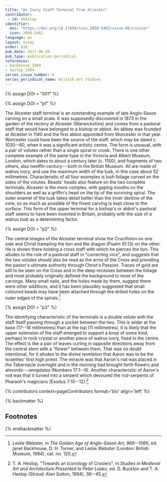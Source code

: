 ```yaml
---
title: "An Ivory Staff Terminal from Alcester"
contributor:
 - id: sheslop
identifier:
  doi: "https://doi.org/10.17658/issn.2058-5462/issue-06/crozier"
  issn: 2058-5462
language: en
layout: essay
order: 616
pub_date: 2017-06-29
pub_type: publication-periodical
references:
- backhouse_1984
- heslop_1994
series_issue_number: 6
series_periodical_name: British Art Studies
---
```


{% assign DOI = "001" %}

{% assign DOI = "p1" %}

The Alcester staff terminal is an outstanding example of late Anglo-Saxon carving on a small scale. It was supposedly discovered in 1873 in the garden of the rectory at Alcester (Warwickshire) and comes from a pastoral staff that would have belonged to a bishop or abbot. An abbey was founded at Alcester in 1140 and the first abbot appointed from Worcester in that year. Worcester could have been the source of the staff, which may be dated c. 1030--60, when it was a significant artistic centre. The form is unusual, with a pair of volutes rather than a single spiral or crook. There is one other complete example of the same type in the Victoria and Albert Museum, London, which dates to about a century later (c. 1150), and fragments of two others, also twelfth-century---both in the British Museum. All are made of walrus ivory, and use the maximum width of the tusk, in this case about 52 millimetres. Characteristic of all four examples is lush foliage carved on the sides of the volutes. Beasts' heads also feature on the two complete terminals; Alcester is the more complex, with gaping mouths on the shoulders as well as a griffin's head on the tip of the surviving spiral. The outer enamel of the tusk takes detail better than the inner dentine of the core, so as much as possible of the finest carving is kept close to the surface. This form of the upper terminal for a bishop's or abbot's pastoral staff seems to have been invented in Britain, probably with the size of a walrus tusk as a determining factor.

{% assign DOI = "p2" %}

The central images of the Alcester terminal show the Crucifixion on one side and Christ trampling the lion and the dragon (Psalm 91:13) on the other. He is shown there holding a cross staff with which he pierces the lion. This alludes to the role of a pastoral staff in "correcting vice", and suggests that the two volutes should also be read as the arms of the Cross and providing the pastor's ultimate authority through Christ's Passion. Traces of gold are still to be seen on the Cross and in the deep recesses between the foliage and most probably originally defined the background to most of the carvings. Many small nails, and the holes made by them, suggest there were other additions, and it has been plausibly suggested that small coloured beads may have been attached through the drilled holes on the outer edges of the spirals.[^1]

{% assign DOI = "p3" %}

The identifying characteristic of the terminals is a double volute with the staff itself passing through a socket between the two. This is wider at the base (17--18 millimetres) than at the top (11 millimetres). It is likely that the upper extension of the staff emerged to support a knop of some kind, perhaps in rock crystal or another piece of walrus ivory, fixed in the centre. The effect is like a pair of leaves curling in opposite directions away from the central stem with a "flower" between them. That was no doubt intentional, for it alludes to the divine revelation that Aaron was to be the Israelites' first high priest. The miracle was that Aaron's rod was placed in the Tabernacle overnight and in the morning had brought forth flowers and almonds---*amigdalas* (Numbers 17:1--9). Another characteristic of Aaron's rod was that it turned into a serpent which devoured the rod-serpents of Pharaoh's magicians (Exodus 7:10--12).[^2]

{% contributors context=pageContributors format='bio' align='left' %}

{% backmatter %}

## Footnotes

[^1]: Leslie Webster, in *The Golden Age of Anglo-Saxon Art, 966--1066*, ed. janet Backhouse, D. H. Turner, and Leslie Webster (London: British Museum, 1984), cat. no. 120.

[^2]: T. A. Heslop, "Towards an Iconology of Crosiers", in *Studies in Medieval Art and Architecture Presented to Peter Lasko,* ed. D. Buckton and T. A. Heslop (Stroud: Alan Sutton, 1994), 36--45.

{% endbackmatter %}